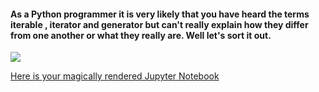 #### As a Python programmer it is very likely that you have heard the terms iterable , iterator and generator but can't really explain how they differ from one another or what they really are. Well let's sort it out.

 ![](http://www.quickmeme.com/img/d6/d6ca8255bab7a371407fb07e096a3aa302fbf1bd9651a36c32e0e228e157b5f8.jpg)
 
 
 [Here is your magically rendered Jupyter Notebook](https://nbviewer.jupyter.org/github/jidindinesh/jidindinesh.github.io/blob/master/Iterating.py.ipynb)
